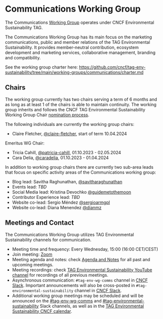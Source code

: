 # Communications Working Group

The Communications [Working Group](https://github.com/cncf/toc/tree/main/workinggroups) operates under CNCF Environmental Sustainability TAG.

The Communications Working Group has its main focus on the marketing communications, public and member relations of the TAG Environmental Sustainability. It provides member-neutral contribution, ecosystem development and marketing services, collaborative management, branding and compatibility.

See the working group charter here: <https://github.com/cncf/tag-env-sustainability/tree/main/working-groups/communications/charter.md>

## Chairs

The working group currently has two chairs serving a term of 6 months and as long as at least 1 of the chairs is able to maintain continuity. The working group inherits and follows the CNCF TAG Environmental Sustainability Working Group Chair [nomination process](https://github.com/cncf/tag-env-sustainability/blob/main/governance/lead-proposal-process.md#process-of-nominations-for-working-group-and-project-leads).

The following individuals are currently the working group chairs:

<!-- cSpell:disable -->
- Claire Fletcher, [@claire-fletcher](https://github.com/claire-fletcher), start of term 10.04.2024

Emeritus WG Chair:
- Tricia Cahill, [@patricia-cahill](https://github.com/patricia-cahill), 01.10.2023 - 02.05.2024
- Cara Delia, [@caradelia](https://github.com/caradelia), 01.10.2023 - 01.04.2024
<!-- cSpell:enable -->

In addition to working group chairs there are currently two sub-area leads that focus on specific activity areas of the Communications working group:

<!-- cSpell:disable -->
- Blog lead: Savitha Raghunathan, [@savitharaghunathan](https://github.com/savitharaghunathan)
- Events lead: *TBD*
- Social Media lead: Kristina Devochko [@guidemetothemoon](https://github.com/guidemetothemoon)
- Contributor Experience lead: *TBD*
- Website co-lead: Sergio Méndez [@sergioarmgpl](https://github.com/sergioarmgpl)
- Website co-lead: Diana Menendez [@dianmz](https://github.com/Dianmz)
<!-- cSpell:enable -->

## Meetings and Contact

The Communications Working Group utilizes TAG Environmental Sustainability channels for communication.

- Meeting time and frequency: Every Wednesday, 15:00 (16:00 CET/CEST)
- Join meeting: [Zoom](https://zoom.us/my/cncftagenvsustainability)
- Meeting agenda and notes: check [Agenda and Notes](https://docs.google.com/document/d/1TT-Yxgc2bSQHAutguMyGtyywZBl_x1_wWGQAM5SWeHk/edit) for all past and upcoming meetings.
- Meeting recordings: check [TAG Environmental Sustainability YouTube channel](https://www.youtube.com/@CNCFEnvTAG) for recordings of all previous meetings.
- Asynchronous communication: `#tag-env-wg-comms` channel in [CNCF Slack](https://slack.cncf.io). Important announcements will also be cross-posted in `#tag-environmental-sustainability` channel in [CNCF Slack](https://slack.cncf.io).
- Additional working group meetings may be scheduled and will be announced on the [#tag-env-wg-comms](https://cloud-native.slack.com/archives/C060EDHN431) and [#tag-environmental-sustainability](https://cloud-native.slack.com/archives/C03F270PDU6) Slack channels, as well as in the [TAG Environmental Sustainability CNCF calendar](https://calendar.google.com/calendar/embed?src=72e93a411f02e5664bb4485c04311b83dae6a62574e4ab882a1ccf8526aa9bf1%40group.calendar.google.com&ctz=America%2FChicago).
